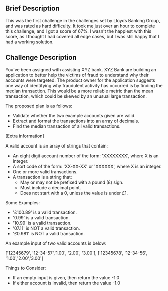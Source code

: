 ## Brief Description
This was the first challenge in the challenges set by Lloyds Banking Group, and was rated as hard difficulty. It took me just over an hour to complete this challenge, and I got a score of 67%. I wasn't the happiest with this score, as I thought I had covered all edge cases, but I was still happy that I had a working solution.

## Challenge Description
You’ve been assigned with assisting XYZ bank. XYZ Bank are building an application to better help the victims of fraud to understand why their accounts were targeted. The product owner for the application suggests one way of identifying why fraudulent activity has occurred is by finding the median transaction. This would be a more reliable metric than the mean transaction, which could be skewed by an unusual large transaction.

The proposed plan is as follows:
* Validate whether the two example accounts given are valid.
* Extract and format the transactions into an array of decimals.
* Find the median transaction of all valid transactions.

[Extra information]

A valid account is an array of strings that contain:
* An eight digit account number of the form: 'XXXXXXXX', where X is an integer.
* A sort code of the form: 'XX-XX-XX' or 'XXXXXX', where X is an integer.
* One or more valid transactions.
* A transaction is a string that:
  * May or may not be prefixed with a pound (£) sign.
  * Must include a decimal point.
  * Does not start with a 0, unless the value is under £1.

Some Examples:
* '£100.89' is a valid transaction.
* '0.99' is a valid transaction.
* '10.99' is a valid transaction.
* '07.11' is NOT a valid transaction.
* '£0.981' is NOT a valid transaction.

An example input of two valid accounts is below:

\['12345679', '12-34-57','1.00', '2.00', '3.00'], \['12345678', '12-34-56', '1.00','2.00','3.00']

Things to Consider:
* If an empty input is given, then return the value -1.0
* If either account is invalid, then return the value -1.0
